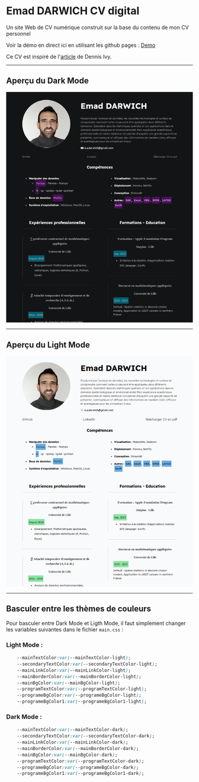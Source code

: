 
# Emad DARWICH CV digital
Un site Web de CV numérique construit sur la base du contenu de mon CV personnel

Voir la démo en direct ici en utilisant les github pages : [Demo](https://emaddar.github.io/CV_num-rique/)

Ce CV est inspiré de l'[article](https://dev.to/dennisivy11/build-a-digital-resume-host-for-free-559) de Dennis Ivy.

___
## Aperçu du Dark Mode
![dark](./assets/images/dark%20mode%20preview.png)
___
## Aperçu du Light Mode
![dark](./assets/images/light%20mode%20preview.png)
___

## Basculer entre les thèmes de couleurs
Pour basculer entre Dark Mode et Ligth Mode, il faut simplement changer les variables suivantes dans le fichier `main.css` :

### Light Mode :
```css
    --mainTextColor:var(--mainTextColor-light);
    --secondaryTextColor:var(--secondaryTextColor-light);
    --mainLinkColor:var(--mainLinkColor-light);
    --mainBorderColor:var(--mainBorderColor-light);
    --mainBgColor:var(--mainBgColor-light);
    --programTextColor:var(--programTextColor-light);
    --programeBgColor:var(--programeBgColor-light);
    --programeBgColor1:var(--programeBgColor1-light);
```

### Dark Mode :
```css
    --mainTextColor:var(--mainTextColor-dark);
    --secondaryTextColor:var(--secondaryTextColor-dark);
    --mainLinkColor:var(--mainLinkColor-dark);
    --mainBorderColor:var(--mainBorderColor-dark);
    --mainBgColor:var(--mainBgColor-dark);
    --programTextColor:var(--programTextColor-dark);
    --programeBgColor:var(--programeBgColor-dark);
    --programeBgColor1:var(--programeBgColor1-dark);
```